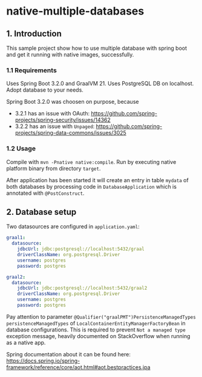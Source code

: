 # native-multiple-databases

## 1. Introduction
This sample project show how to use multiple database with spring boot and get it running with native images, successfully.

### 1.1 Requirements
Uses Spring Boot 3.2.0 and GraalVM 21.
Uses PostgreSQL DB on localhost. Adopt database to your needs.

Spring Boot 3.2.0 was choosen on purpose, because
* 3.2.1 has an issue with OAuth: https://github.com/spring-projects/spring-security/issues/14362
* 3.2.2 has an issue with `Unpaged`: https://github.com/spring-projects/spring-data-commons/issues/3025

### 1.2 Usage
Compile with `mvn -Pnative native:compile`. Run by executing native platform binary from directory `target`.

After application has been started it will create an entry in table `mydata` of both databases by processing code in `DatabaseApplication` which is annotated with `@PostConstruct`.

## 2. Database setup
Two datasources are configured in `application.yaml`:
```yaml
graal1:
  datasource:
    jdbcUrl: jdbc:postgresql://localhost:5432/graal
    driverClassName: org.postgresql.Driver
    username: postgres
    password: postgres
```
```yaml
graal2:
  datasource:
    jdbcUrl: jdbc:postgresql://localhost:5432/graal2
    driverClassName: org.postgresql.Driver
    username: postgres
    password: postgres
```

Pay attention to parameter `@Qualifier("graalPMT")PersistenceManagedTypes persistenceManagedTypes` of `LocalContainerEntityManagerFactoryBean` in database configurations. This is required to prevent `Not a managed type` exception message, heavily documented on StackOverflow when running as a native app.

Spring documentation about it can be found here: https://docs.spring.io/spring-framework/reference/core/aot.html#aot.bestpractices.jpa